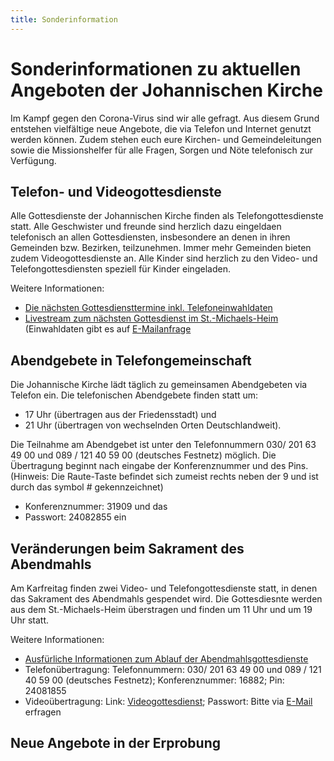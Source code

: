 ```yaml
---
title: Sonderinformation
---
```


# Sonderinformationen zu aktuellen Angeboten der Johannischen Kirche

Im Kampf gegen den Corona-Virus sind wir alle gefragt. Aus diesem Grund entstehen vielfältige neue Angebote, die via Telefon und Internet genutzt werden können. Zudem stehen euch eure Kirchen- und Gemeindeleitungen sowie die Missionshelfer für alle Fragen, Sorgen und Nöte telefonisch zur Verfügung.

## Telefon- und Videogottesdienste
Alle Gottesdienste der Johannischen Kirche finden als Telefongottesdienste statt. Alle Geschwister und freunde sind herzlich dazu eingeldaen telefonisch an allen Gottesdiensten, insbesondere an denen in ihren Gemeinden bzw. Bezirken, teilzunehmen. Immer mehr Gemeinden bieten zudem Videogottesdienste an. Alle Kinder sind herzlich zu den Video- und Telefongottesdiensten speziell für Kinder eingeladen.

Weitere Informationen:
* [Die nächsten Gottesdiensttermine inkl. Telefoneinwahldaten](https://smh-gemeinden.de/news/gottesdienste-am-kommenden-sonntag)
* [Livestream zum nächsten Gottesdienst im St.-Michaels-Heim](https://www.johannische-kirche.org/mediathek/live-gottesdienst.html) (Einwahldaten gibt es auf [E-Mailanfrage](https://smh-gemeinden.de/kontakt)

## Abendgebete in Telefongemeinschaft
Die Johannische Kirche lädt täglich zu gemeinsamen Abendgebeten via Telefon ein. Die telefonischen Abendgebete finden statt um:
* 17 Uhr (übertragen aus der Friedensstadt) und
* 21 Uhr (übertragen von wechselnden Orten Deutschlandweit).

Die Teilnahme am Abendgebet ist unter den Telefonnummern 030/ 201 63 49 00 und 089 / 121 40 59 00 (deutsches Festnetz) möglich. Die Übertragung beginnt nach eingabe der Konferenznummer und des Pins. (Hinweis: Die Raute-Taste befindet sich zumeist rechts neben der 9 und ist durch das symbol # gekennzeichnet)
* Konferenznummer: 31909 und das
* Passwort: 24082855 ein

## Veränderungen beim Sakrament des Abendmahls
Am Karfreitag finden zwei Video- und Telefongottesdienste statt, in denen das Sakrament des Abendmahls gespendet wird. Die Gottesdiesnte werden aus dem St.-Michaels-Heim überstragen und finden um 11 Uhr und um 19 Uhr statt.

Weitere Informationen:
* [Ausfürliche Informationen zum Ablauf der Abendmahlsgottesdienste](https://smh-gemeinden.de/news/handhabung-des-abendmahls-2020)
* Telefonübertragung: Telefonnummern: 030/ 201 63 49 00 und 089 / 121 40 59 00 (deutsches Festnetz); Konferenznummer: 16882; Pin: 24081855
* Videoübertragung: Link: [Videogottesdienst](https://www.johannische-kirche.org/mediathek/live-gottesdienst.html); Passwort: Bitte via [E-Mail](https://smh-gemeinden.de/kontakt) erfragen

## Neue Angebote in der Erprobung
### 